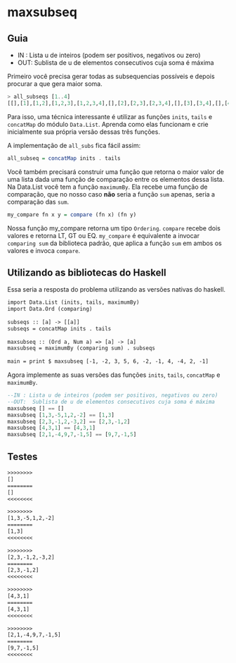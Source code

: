 # maxsubseq

[](solver.hs)

## Guia

- IN : Lista u de inteiros (podem ser positivos, negativos ou zero)
- OUT: Sublista de u de elementos consecutivos cuja soma é máxima

Primeiro você precisa gerar todas as subsequencias possíveis e depois procurar a que gera maior soma.

```hs
> all_subseqs [1..4]
[[],[1],[1,2],[1,2,3],[1,2,3,4],[],[2],[2,3],[2,3,4],[],[3],[3,4],[],[4],[]]
```

Para isso, uma técnica interessante é utilizar as funções `inits`, `tails` e `concatMap` do módulo `Data.List`. Aprenda como elas funcionam e crie inicialmente sua própria versão dessas três funções.

A implementação de `all_subs` fica fácil assim:

```hs
all_subseq = concatMap inits . tails
```

Você também precisará construir uma função que retorna o maior valor de uma lista dada uma função de comparação entre os elementos dessa lista. Na Data.List você tem a função `maximumBy`. Ela recebe uma função de comparação, que no nosso caso **não** seria a função `sum` apenas, seria a comparação das `sum`.

```hs
my_compare fn x y = compare (fn x) (fn y)
```

Nossa função my_compare retorna um tipo `Ordering`. `compare` recebe dois valores e retorna LT, GT ou EQ. `my_compare` é equivalente a invocar `comparing sum` da biblioteca padrão, que aplica a função `sum` em ambos os valores e invoca `compare`.

## Utilizando as bibliotecas do Haskell

Essa seria a resposta do problema utilizando as versões nativas do haskell.

```txt
import Data.List (inits, tails, maximumBy)
import Data.Ord (comparing)
 
subseqs :: [a] -> [[a]]
subseqs = concatMap inits . tails
 
maxsubseq :: (Ord a, Num a) => [a] -> [a]
maxsubseq = maximumBy (comparing sum) . subseqs
 
main = print $ maxsubseq [-1, -2, 3, 5, 6, -2, -1, 4, -4, 2, -1]
```

Agora implemente as suas versões das funções `inits`, `tails`, `concatMap` e `maximumBy`.

```hs
--IN : Lista u de inteiros (podem ser positivos, negativos ou zero)
--OUT:  Sublista de u de elementos consecutivos cuja soma é máxima
maxsubseq [] == []
maxsubseq [1,3,-5,1,2,-2] == [1,3]
maxsubseq [2,3,-1,2,-3,2] == [2,3,-1,2]
maxsubseq [4,3,1] == [4,3,1]
maxsubseq [2,1,-4,9,7,-1,5] == [9,7,-1,5]
```

## Testes

```txt
>>>>>>>>
[]
========
[]
<<<<<<<<

>>>>>>>>
[1,3,-5,1,2,-2]
========
[1,3]
<<<<<<<<

>>>>>>>>
[2,3,-1,2,-3,2]
========
[2,3,-1,2]
<<<<<<<<

>>>>>>>>
[4,3,1]
========
[4,3,1]
<<<<<<<<

>>>>>>>>
[2,1,-4,9,7,-1,5]
========
[9,7,-1,5]
<<<<<<<<

```
